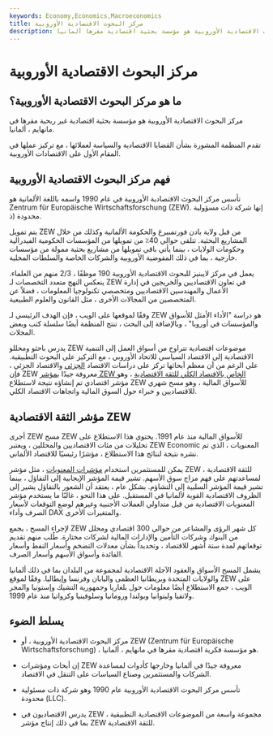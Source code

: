 ```yaml
---
keywords: Economy,Economics,Macroeconomics
title: مركز البحوث الاقتصادية الأوروبية
description: مركز البحوث الاقتصادية الأوروبية هو مؤسسة بحثية اقتصادية مقرها ألمانيا.
---
```


# مركز البحوث الاقتصادية الأوروبية
## ما هو مركز البحوث الاقتصادية الأوروبية؟

مركز البحوث الاقتصادية الأوروبية هو مؤسسة بحثية اقتصادية غير ربحية مقرها في مانهايم ، ألمانيا.

تقدم المنظمة المشورة بشأن القضايا الاقتصادية والسياسة لعملائها ، مع تركيز عملها في المقام الأول على الاقتصادات الأوروبية.

## فهم مركز البحوث الاقتصادية الأوروبية

تأسس مركز البحوث الاقتصادية الأوروبية في عام 1990 واسمه باللغة الألمانية هو Zentrum für Europäische Wirtschaftsforschung (ZEW). إنها شركة ذات مسؤولية محدودة (ذ.

يتم تمويل ZEW من قبل ولاية بادن فورتمبيرغ والحكومة الألمانية وكذلك من خلال المشاريع البحثية. تتلقى حوالي 40٪ من تمويلها من المؤسسات الحكومية الفيدرالية وحكومات الولايات ، بينما يأتي باقي تمويلها من مشاريع بحثية ممولة من مؤسسات خارجية ، بما في ذلك المفوضية الأوروبية والشركات الخاصة والسلطات المحلية.

يعمل في مركز لايبنيز للبحوث الاقتصادية الأوروبية 190 موظفًا ، 2/3 منهم من العلماء. ينعكس النهج متعدد التخصصات لـ ZEW في تعاون الاقتصاديين والخريجين في إدارة الأعمال والمهندسين الاقتصاديين ومتخصصي تكنولوجيا المعلومات ، فضلاً عن المتخصصين من المجالات الأخرى ، مثل القانون والعلوم الطبيعية.

وفقًا لموقعها على الويب ، فإن الهدف الرئيسي لـ ZEW هو دراسة "الأداء الأمثل للأسواق والمؤسسات في أوروبا" ، وبالإضافة إلى البحث ، تنتج المنظمة أيضًا سلسلة كتب وبعض المجلات.

يدرس باحثو ومحللو ZEW موضوعات اقتصادية تتراوح من أسواق العمل إلى التنمية الاقتصادية إلى الاقتصاد السياسي للاتحاد الأوروبي ، مع التركيز على البحوث التطبيقية. على الرغم من أن معظم أبحاثها تركز على دراسات الاقتصاد [الجزئي](/microeconomics) والاقتصاد الجزئي ، فإن ZEW معروفة جيدًا [بمؤشر ZEW الخاص بالاقتصاد الكلي للثقة الاقتصادية](/zew-economic-statement) ، وهو مؤشر اقتصادي تم إنشاؤه نتيجة لاستطلاع ZEW للأسواق المالية ، وهو مسح شهري للاقتصاديين و خبراء حول السوق المالية واتجاهات الاقتصاد الكلي.

## مؤشر الثقة الاقتصادية ZEW

أجرى ZEW مسح ZEW للأسواق المالية منذ عام 1991. يحتوي هذا الاستطلاع على تحليلات من مئات الاقتصاديين والمحللين ، ويعتبر ZEW Economic المعنويات ، الذي تم نشره نتيجة لنتائج هذا الاستطلاع ، مؤشرًا رئيسيًا للاقتصاد الألماني.

يمكن للمستثمرين استخدام [مؤشرات المعنويات](/sentimentindicator) ، مثل مؤشر ZEW للثقة الاقتصادية ، لمساعدتهم على فهم مزاج سوق الأسهم. تشير قيمة المؤشر الإيجابية إلى التفاؤل ، بينما تشير قيمة المؤشر السلبية إلى التشاؤم. بشكل عام ، يعتقد أن الشعور بالتفاؤل يشير إلى الظروف الاقتصادية القوية لألمانيا في المستقبل. على هذا النحو ، غالبًا ما يستخدم مؤشر المعنويات الاقتصادية من قبل متداولي العملات الأجنبية وغيرهم لوضع التوقعات لأسعار الصرف وأداء DAX والمتغيرات الأخرى.

لإجراء المسح ، يجمع ZEW كل شهر الرؤى والمشاعر من حوالي 300 اقتصادي ومحلل من البنوك وشركات التأمين والإدارات المالية لشركات مختارة. طُلب منهم تقديم توقعاتهم لمدة ستة أشهر للاقتصاد ، وتحديداً بشأن معدلات التضخم وأسعار النفط وأسعار الفائدة وأسواق الأسهم وأسعار الصرف.

يشمل المسح الأسواق والعقود الآجلة الاقتصادية لمجموعة من البلدان بما في ذلك ألمانيا والولايات المتحدة وبريطانيا العظمى واليابان وفرنسا وإيطاليا. وفقًا لموقع ZEW على الويب ، جمع الاستطلاع أيضًا معلومات حول بلغاريا وجمهورية التشيك وإستونيا والمجر ولاتفيا وليتوانيا وبولندا ورومانيا وسلوفينيا وكرواتيا منذ عام 1999.

## يسلط الضوء

- مركز البحوث الاقتصادية الأوروبية ، أو ZEW (Zentrum für Europäische Wirtschaftsforschung) ، هو مؤسسة فكرية اقتصادية مقرها في مانهايم ، ألمانيا.

- إن أبحاث ومؤشرات ZEW معروفة جيدًا في ألمانيا وخارجها كأدوات لمساعدة الشركات والمستثمرين وصناع السياسات على التنقل في الاقتصاد.

- تأسس مركز البحوث الاقتصادية الأوروبية عام 1990 وهو شركة ذات مسئولية محدودة (LLC).

- يدرس الاقتصاديون في ZEW مجموعة واسعة من الموضوعات الاقتصادية التطبيقية ، بما في ذلك إنتاج مؤشر ZEW للثقة الاقتصادية.

